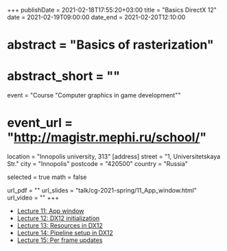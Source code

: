 +++
publishDate = 2021-02-18T17:55:20+03:00
title = "Basics DirectX 12"
date = 2021-02-19T09:00:00
date_end = 2021-02-20T12:10:00
# abstract = "Basics of rasterization"
# abstract_short = ""
event = "Course \"Computer graphics in game development\""
# event_url = "http://magistr.mephi.ru/school/"
location = "Innopolis university, 313"
[address]
  street = "1, Universitetskaya Str."
  city = "Innopolis"
  postcode = "420500"
  country = "Russia"

selected = true
math = false

url_pdf = ""
url_slides = "talk/cg-2021-spring/11_App_window.html"
url_video = ""
+++

- [Lecture 11: App window](https://djbelyak.ru/talk/cg-2021-spring/11_App_window.html)
- [Lecture 12: DX12 initialization](https://djbelyak.ru/talk/cg-2021-spring/12_DX12_initialization.html)
- [Lecture 13: Resources in DX12](https://djbelyak.ru/talk/cg-2021-spring/13_Resources_in_DX12.html)
- [Lecture 14: Pipeline setup in DX12](https://djbelyak.ru/talk/cg-2021-spring/14_Pipeline_setup_in_DX12.html)
- [Lecture 15: Per frame updates](https://djbelyak.ru/talk/cg-2021-spring/15_Per_frame_updates.html)
